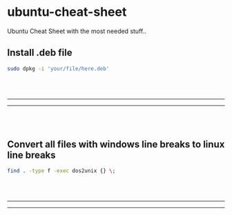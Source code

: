 # ubuntu-cheat-sheet
Ubuntu Cheat Sheet with the most needed stuff..


## Install .deb file
```bash
sudo dpkg -i 'your/file/here.deb'
```


<br />
<br />


 _____________________________________________________
 _____________________________________________________


<br />
<br />



## Convert all files with windows line breaks to linux line breaks
```bash
find . -type f -exec dos2unix {} \;
```


<br />
<br />


 _____________________________________________________
 _____________________________________________________


<br />
<br />
